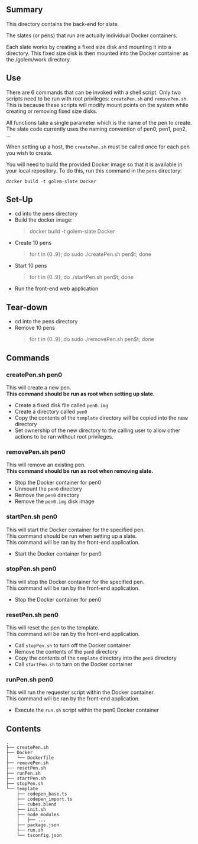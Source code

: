 ## Summary ##
This directory contains the back-end for slate.

The slates (or pens) that run are actually individual Docker containers.

Each slate works by creating a fixed size disk and mounting it into a directory. This fixed size disk is then mounted into the Docker container as the /golem/work directory.


## Use ##
There are 6 commands that can be invoked with a shell script. Only two scripts need to be run with root privileges: `createPen.sh` and `removePen.sh`. This is because these scripts will modify mount points on the system while creating or removing fixed size disks.

All functions take a single parameter which is the name of the pen to create. The slate code currently uses the naming convention of pen0, pen1, pen2, ...

When setting up a host, the `createPen.sh` must be called once for each pen you wish to create.

You will need to build the provided Docker image so that it is available in your local repository. To do this, run this command in the `pens` directory:

    docker build -t golem-slate Docker


## Set-Up ##
* cd into the pens directory
* Build the docker image:  
    > docker build -t golem-slate Docker
* Create 10 pens 
    > for t in {0..9}; do sudo ./createPen.sh pen$t; done
* Start 10 pens 
    > for t in {0..9}; do ./startPen.sh pen$t; done
* Run the front-end web application

## Tear-down ##
* cd into the pens directory
* Remove 10 pens
    > for t in {0..9}; do sudo ./removePen.sh pen$t; done

## Commands ##
### createPen.sh pen0 ###
This will create a new pen.  
**This command should be run as root when setting up slate.**
* Create a fixed disk file called `pen0.img`
* Create a directory called `pen0`
* Copy the contents of the `template` directory will be copied into the new directory
* Set ownership of the new directory to the calling user to allow other actions to be ran without root privileges.

### removePen.sh pen0 ###
This will remove an existing pen.  
**This command should be run as root when removing slate.**
* Stop the Docker container for pen0
* Unmount the `pen0` directory
* Remove the `pen0` directory
* Remove the `pen0.img` disk image

### startPen.sh pen0 ###
This will start the Docker container for the specified pen.  
This command should be run when setting up a slate.   
This command will be ran by the front-end application.
* Start the Docker container for pen0

### stopPen.sh pen0 ###
This will stop the Docker container for the specified pen.  
This command will be ran by the front-end application.
* Stop the Docker container for pen0

### resetPen.sh pen0 ###
This will reset the pen to the template.  
This command will be ran by the front-end application.

* Call `stopPen.sh` to turn off the Docker container
* Remove the contents of the `pen0` directory
* Copy the contents of the `template` directory into the `pen0` directory
* Call `startPen.sh` to turn on the Docker container

### runPen.sh pen0 ###
This will run the requester script within the Docker container.  
This command will be ran by the front-end application.
* Execute the `run.sh` script within the pen0 Docker container

## Contents ##

    .
    ├── createPen.sh
    ├── Docker
    │   └── Dockerfile
    ├── removePen.sh
    ├── resetPen.sh
    ├── runPen.sh
    ├── startPen.sh
    ├── stopPen.sh
    └── template
        ├── codepen_base.ts
        ├── codepen_import.ts
        ├── cubes.blend
        ├── init.sh
        ├── node_modules
        │   ├── ...
        ├── package.json
        ├── run.sh
        └── tsconfig.json